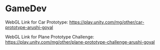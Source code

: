 # GameDev

WebGL Link for Car Prototype: https://play.unity.com/mg/other/car-prototype-arushi-goyal

WebGL Link for Plane Prototype Challenge: https://play.unity.com/mg/other/plane-prototype-challenge-arushi-goyal


